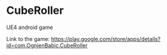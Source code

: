 # CubeRoller
UE4 android game

Link to the game: https://play.google.com/store/apps/details?id=com.OgnjenBabic.CubeRoller 

